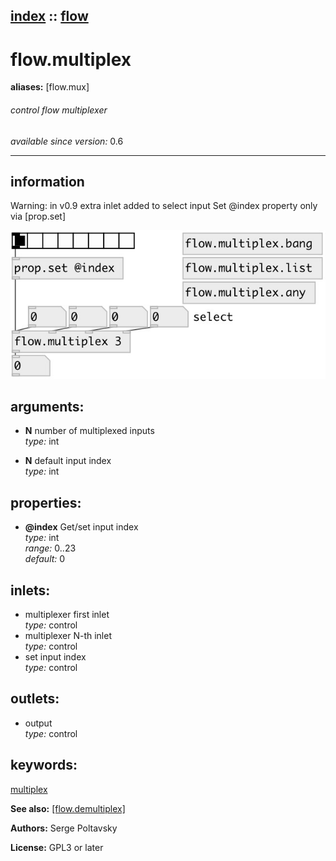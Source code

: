 [index](index.html) :: [flow](category_flow.html)
---

# flow.multiplex
**aliases:** [flow.mux]


###### control flow multiplexer

*available since version:* 0.6

---


## information
Warning: in v0.9 extra inlet added to select input Set @index property only via [prop.set]


[![example](../examples/img/flow.multiplex.jpg)](../examples/pd/flow.multiplex.pd)



## arguments:

* **N**
number of multiplexed inputs<br>
_type:_ int<br>

* **N**
default input index<br>
_type:_ int<br>





## properties:

* **@index** 
Get/set input index<br>
_type:_ int<br>
_range:_ 0..23<br>
_default:_ 0<br>



## inlets:

* multiplexer first inlet<br>
_type:_ control
* multiplexer N-th inlet<br>
_type:_ control
* set input index<br>
_type:_ control



## outlets:

* output<br>
_type:_ control



## keywords:

[multiplex](keywords/multiplex.html)



**See also:**
[\[flow.demultiplex\]](flow.demultiplex.html)




**Authors:** Serge Poltavsky




**License:** GPL3 or later






